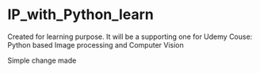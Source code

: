 # IP_with_Python_learn
Created for learning purpose. It will be a supporting one for Udemy Couse: Python based Image processing and Computer Vision

Simple change made
